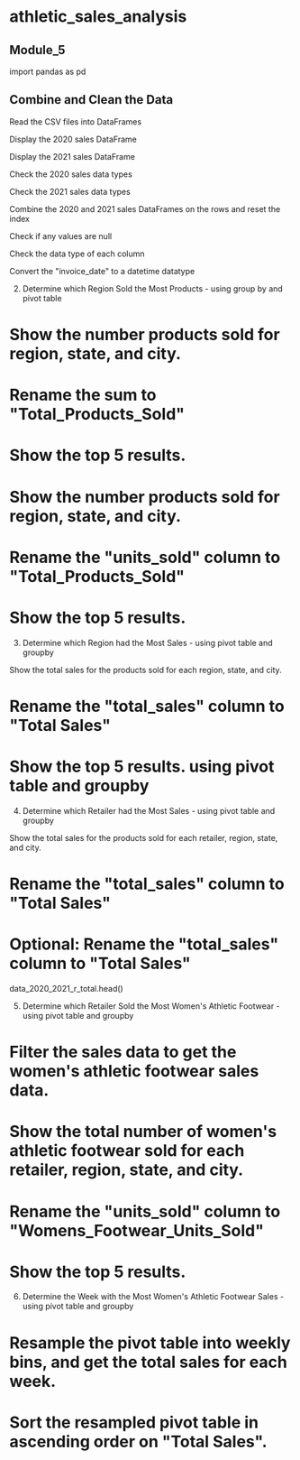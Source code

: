 # athletic_sales_analysis

## Module_5
import pandas as pd

## Combine and Clean the Data
   
Read the CSV files into DataFrames

Display the 2020 sales DataFrame

Display the 2021 sales DataFrame

Check the 2020 sales data types

Check the 2021 sales data types

Combine the 2020 and 2021 sales DataFrames on the rows and reset the index

Check if any values are null

Check the data type of each column

Convert the "invoice_date" to a datetime datatype

2. Determine which Region Sold the Most Products - using group by and pivot table
   
# Show the number products sold for region, state, and city.
# Rename the sum to "Total_Products_Sold"
# Show the top 5 results.
# Show the number products sold for region, state, and city.
# Rename the "units_sold" column to "Total_Products_Sold"
# Show the top 5 results.

3. Determine which Region had the Most Sales - using pivot table and groupby

Show the total sales for the products sold for each region, state, and city.
# Rename the "total_sales" column to "Total Sales"
# Show the top 5 results. using pivot table and groupby

4. Determine which Retailer had the Most Sales - using pivot table and groupby
   
Show the total sales for the products sold for each retailer, region, state, and city.
# Rename the "total_sales" column to "Total Sales"
# Optional: Rename the "total_sales" column to "Total Sales"
data_2020_2021_r_total.head()

5. Determine which Retailer Sold the Most Women's Athletic Footwear  - using pivot table and groupby
   
# Filter the sales data to get the women's athletic footwear sales data.
# Show the total number of women's athletic footwear sold for each retailer, region, state, and city.
# Rename the "units_sold" column to "Womens_Footwear_Units_Sold"
# Show the top 5 results.

6. Determine the Week with the Most Women's Athletic Footwear Sales - using pivot table and groupby
   
# Resample the pivot table into weekly bins, and get the total sales for each week.
# Sort the resampled pivot table in ascending order on "Total Sales".

